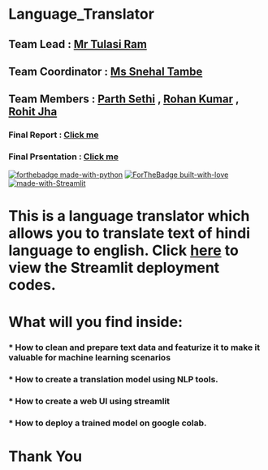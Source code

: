 # Language_Translator

## Team Lead : [Mr Tulasi Ram]()

## Team Coordinator : [Ms Snehal Tambe]()

## Team Members : [Parth Sethi]() ,  [Rohan Kumar]() ,  [Rohit Jha]()

### Final Report :  [Click me](https://github.com/TeamEpicProjects/Language_Translator/blob/main/packt_translation_0.pdf)

### Final Prsentation : [Click me](https://github.com/TeamEpicProjects/Language_Translator/blob/main/packt_translation.pptx)


[![forthebadge made-with-python](http://ForTheBadge.com/images/badges/made-with-python.svg)](https://www.python.org/)
[![ForTheBadge built-with-love](http://ForTheBadge.com/images/badges/built-with-love.svg)](http://kambojtarun.pythonanywhere.com/)
[![made-with-Streamlit](https://www.bing.com/th?id=AMMS_S_692c73db-e717-bffa-007e-ba3b8eedd42b&w=110&h=110&c=7&rs=1&qlt=95&pcl=f9f9f9&o=6&cdv=1&pid=16.1)](https://streamlit.io/)

# This is a language translator which allows you to translate text of hindi language to english. Click [here](https://github.com/TeamEpicProjects/Language_Translator/blob/main/translate_2.py) to view the Streamlit deployment codes. 

# What will you find inside:

### * How to clean and prepare text data and featurize it to make it valuable for machine learning scenarios
### * How to create a translation model using NLP tools.
### * How to create a web UI using streamlit 
### * How to deploy a trained model on google colab.

# Thank You
